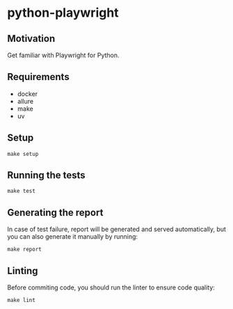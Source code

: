 # python-playwright

## Motivation
Get familiar with Playwright for Python.

## Requirements
- docker
- allure
- make
- uv

## Setup
```
make setup
```

## Running the tests
```
make test
```
## Generating the report
In case of test failure, report will be generated and served automatically, but you can also generate it manually by running:
```
make report
```
## Linting
Before commiting code, you should run the linter to ensure code quality:
```
make lint
```
